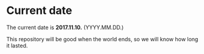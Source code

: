 # Current date

The current date is **2017.11.10.** (YYYY.MM.DD.)

This repository will be good when the world ends, so we will know how long it lasted.